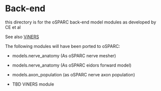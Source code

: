 
# Back-end

this directory is for the oSPARC back-end model modules as developed by CE et al

See also [ViNERS](wiki-link)

The following modules will have been ported to oSPARC:

- models.nerve_anatomy (As oSPARC nerve mesher)
- models.nerve_anatomy (As oSPARC eidors forward model)
- models.axon_population (as oSPARC nerve axon population) 

- TBD ViNERS module
